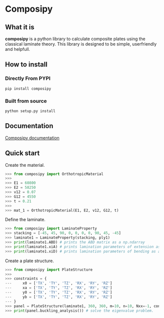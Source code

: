 
# Composipy

## What it is

**composipy** is a python library to calculate composite plates using the classical laminate theory. This library is designed to be simple, userfriendly and helpfull.



## How to install

### Directly From PYPI

```shell
pip install composipy
```

### Built from source

```shell
python setup.py install
```


## Documentation

[Composipy documentation](https://rafaelpsilva07.github.io/composipy/)

## Quick start

Create the material.

```python
>>> from composipy import OrthotropicMaterial
>>> 
>>> E1 = 60800
>>> E2 = 58250
>>> v12 = 0.07
>>> G12 = 4550
>>> t = 0.21
>>>
>>> mat_1 = OrthotropicMaterial(E1, E2, v12, G12, t)
```

Define the laminate.

```python
>>> from composipy import LaminateProperty
>>> stacking = [-45, 45, 90, 0, 0, 0, 0, 90, 45, -45]
>>> laminate1 = LaminateProperty(stacking, ply1)
>>> print(laminate1.ABD) # prints the ABD matrix as a np.ndarray
>>> print(laminate1.xiA) # prints lamination parameters of extension as a np.ndarray
>>> print(laminate1.xiD) # prints lamination parameters of bending as a np.ndarray
```

Create a plate structure.

```python
>>> from composipy import PlateStructure
>>> 
>>> constraints = {    
---     x0 = ['TX', 'TY', 'TZ', 'RX', 'RY', 'RZ']
---     xa = ['TX', 'TY', 'TZ', 'RX', 'RY', 'RZ']
---     y0 = ['TX', 'TY', 'TZ', 'RX', 'RY', 'RZ']
---     yb = ['TX', 'TY', 'TZ', 'RX', 'RY', 'RZ']
--- }
>>> panel = PlateStructure(laminate1, 360, 360, m=10, n=10, Nxx=-1, constraints=constraints)
>>> print(panel.buckling_analysis()) # solve the eigenvalue problem.
```
